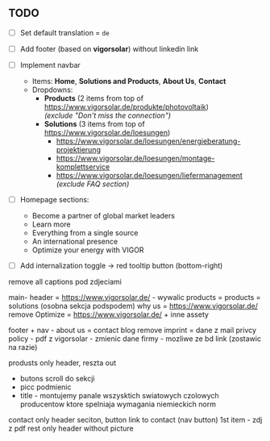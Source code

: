 ## TODO

- [ ] Set default translation = `de`
- [ ] Add footer (based on **vigorsolar**) without linkedin link
- [ ] Implement navbar
  - Items: **Home**, **Solutions and Products**, **About Us**, **Contact**
  - Dropdowns:
    - **Products** (2 items from top of https://www.vigorsolar.de/produkte/photovoltaik)  
      _(exclude "Don't miss the connection")_
    - **Solutions** (3 items from top of https://www.vigorsolar.de/loesungen)
      - https://www.vigorsolar.de/loesungen/energieberatung-projektierung
      - https://www.vigorsolar.de/loesungen/montage-komplettservice
      - https://www.vigorsolar.de/loesungen/liefermanagement  
        _(exclude FAQ section)_

- [ ] Homepage sections:
  - Become a partner of global market leaders
  - Learn more
  - Everything from a single source
  - An international presence
  - Optimize your energy with VIGOR

- [ ] Add internalization toggle → red tooltip button (bottom-right)

remove all captions pod zdjeciami

main-
header = https://www.vigorsolar.de/ - wywalic
products = products = solutions (osobna sekcja podspodem)
why us = https://www.vigorsolar.de/ remove
Optimize = https://www.vigorsolar.de/ + inne assety

footer + nav -
about us = contact
blog remove
imprint = dane z mail
privcy policy - pdf z vigorsolar - zmienic dane firmy - mozliwe ze bd link (zostawic na razie)

<!-- nav (products: (fotowoltaika, magazyny energii, pompy ciepla, stacje ladowania pojadow), solutions: (3 gorne z vigorsolar 1:1))
contact button - mail dodac prawidlowy -->

produsts
only header, reszta out

- butons scroll do sekcji
- picc podmienic
- title - montujemy panale wszysktich swiatowych czolowych producentow ktore spelniaja wymagania niemieckich norm

contact only header seciton, button link to contact (nav button)
1st item - zdj z pdf
rest only header without picture

<!-- footer
caption right
'Made by Solleffekt' -->
<!--
meta
title sollefect
desc montujemy panale wszysktich swiatowych czolowych producentow ktore pselniaja wymagania niemieckich norm -->
